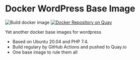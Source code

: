 # Docker WordPress Base Image

![Build docker image](https://github.com/aboutsource/docker-wordpress/workflows/Build%20docker%20image/badge.svg) [![Docker Repository on Quay](https://quay.io/repository/aboutsource/wordpress/status "Docker Repository on Quay")](https://quay.io/repository/aboutsource/wordpress)

Yet another docker base images for wordpress

- Based on Ubuntu 20.04 and PHP 7.4.
- Build regulary by GitHub Actions and pushed to Quay.io
- One base image to rule them all
